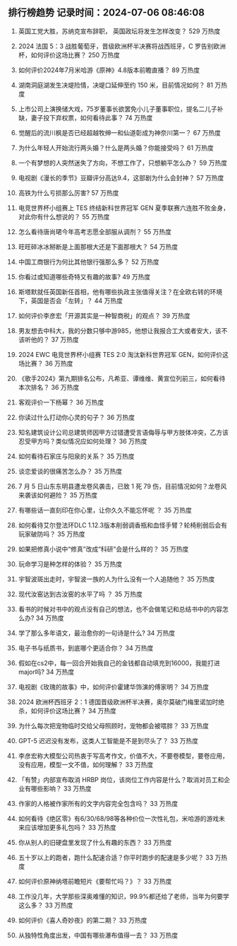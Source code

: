 
## 排行榜趋势 记录时间：2024-07-06 08:46:08
  
  1. 英国工党大胜，苏纳克宣布辞职， 英国政坛将发生怎样改变？ 529 万热度
    
  2. 2024 法国 5：3 战胜葡萄牙，晋级欧洲杯半决赛将战西班牙，C 罗告别欧洲杯，如何评价这场比赛？ 250 万热度
    
  3. 如何评价2024年7月米哈游《原神》4.8版本前瞻直播？ 89 万热度
    
  4. 湖南洞庭湖发生决堤险情，决堤口延伸至约 150 米，目前情况如何？ 81 万热度
    
  5. 上市公司上演换储大戏，75岁董事长欲罢免小儿子董事职位，提名二儿子补缺，妻子投下弃权票，如何看待此事？ 74 万热度
    
  6. 觉醒后的流川枫是否已经超越牧绅一和仙道彰成为神奈川第一？ 67 万热度
    
  7. 为什么年轻人开始流行两头婚？什么是两头婚？你能接受吗？ 61 万热度
    
  8. 一个有梦想的人突然迷失了方向，不想工作了，只想躺平怎么办？ 59 万热度
    
  9. 电视剧《漫长的季节》豆瓣评分高达9.4，这部剧为什么会封神？ 57 万热度
    
  10. 高铁为什么亏损那么厉害? 57 万热度
    
  11. 电竞世界杯小组赛上 TES 终结新科世界冠军 GEN 夏季联赛六连胜不败金身，对此你有什么想说的？ 55 万热度
    
  12. 怎么看待唐尚珺今年高考志愿全部服从调剂？ 55 万热度
    
  13. 旺旺碎冰冰掰断是上面那根大还是下面那根大？ 54 万热度
    
  14. 中国工商银行为何比其他银行强那么多？ 52 万热度
    
  15. 你看过或知道哪些奇特又有趣的故事? 49 万热度
    
  16. 斯塔默就任英国新任首相，他有哪些执政主张值得关注？在全欧右转的环境下，英国是否会「左转」？ 44 万热度
    
  17. 如何评价李彦宏「开源其实是一种智商税」的观点？ 39 万热度
    
  18. 男友想去中科大，我的分数只够中游985，他想让我报合工大或者安大，该不该听他的？ 37 万热度
    
  19. 2024 EWC 电竞世界杯小组赛 TES 2:0 淘汰新科世界冠军 GEN，如何评价这场比赛？ 36 万热度
    
  20. 《歌手2024》第九期排名公布，凡希亚、谭维维、黄宣位列前三，如何看待本次排名？ 36 万热度
    
  21. 客观评价一下杨幂？ 36 万热度
    
  22. 你读过什么打动你心灵的句子？ 36 万热度
    
  23. 知名建筑设计公司总建筑师因甲方过错遭受言语侮辱与甲方肢体冲突，乙方该忍受甲方吗？类似情况应如何处理？ 36 万热度
    
  24. 如何看待石家庄与阳泉的关系？ 35 万热度
    
  25. 谈恋爱谈的很痛苦怎么办？ 35 万热度
    
  26. 7 月 5 日山东东明县遭龙卷风袭击，已致 1 死 79 伤，目前情况如何？龙卷风来袭该如何避险？ 35 万热度
    
  27. 有哪些话一直刻印在你心里，让你久久不能忘怀呢 ？ 35 万热度
    
  28. 如何看待艾尔登法环DLC 1.12.3版本削弱调香瓶和血怪手臂？轮椅削弱后会有玩家破防吗？ 35 万热度
    
  29. 如果把修真小说中“修真”改成“科研”会是什么样的？ 35 万热度
    
  30. 玩命学习是种怎样的体验？ 35 万热度
    
  31. 宇智波斑出走时，宇智波一族的人为什么没有一个人追随他？ 35 万热度
    
  32. 现代汝窑达到古汝窑的水平了吗 ？ 35 万热度
    
  33. 看书的时候对书中的观点没有自己的想法，也不会做笔记和总结书中的内容怎么办? 34 万热度
    
  34. 学了那么多年语文，最治愈你的一句诗是什么? 34 万热度
    
  35. 电子书与纸质书，到底哪个更适合你？ 34 万热度
    
  36. 假如在cs2中，每一回合开始我自己的金钱都自动填充到16000，我能打进major吗? 34 万热度
    
  37. 电视剧《玫瑰的故事》中，如何评价霍建华饰演的傅家明？ 34 万热度
    
  38. 2024 欧洲杯西班牙 2：1 德国晋级欧洲杯半决赛，奥尔莫破门梅里诺加时绝杀，如何评价这场比赛？ 34 万热度
    
  39. 为什么每次把宠物临时交给父母照顾时，宠物都会被喂胖？ 33 万热度
    
  40. GPT-5 迟迟没有发布，这类人工智能是不是到尽头了？ 33 万热度
    
  41. 李彦宏称大模型公司热衷于写高考作文，价值不大，不要卷模型，要卷应用，没有应用，模型一文不值，如何理解？ 33 万热度
    
  42. 「有赞」内部宣布取消 HRBP 岗位，该岗位工作内容是什么？取消对员工和企业有哪些影响？ 33 万热度
    
  43. 作家的人格被作家所有的文字内容完全包含吗？ 33 万热度
    
  44. 如何看待《绝区零》有6/30/68/98等各种价位一次性礼包，米哈游的游戏未来应该增加更多礼包吗？ 33 万热度
    
  45. 你从别人的旧硬盘里发现了什么有趣的东西？ 33 万热度
    
  46. 五十岁以上的跑者，跑什么配速合适？你平时跑步的配速是多少呢？ 33 万热度
    
  47. 如何评价原神纳塔前瞻短片《要帮忙吗？》？ 33 万热度
    
  48. 工作没几年，大学那些深奥难懂的知识，99.9%都还给了老师，当年为何要学这么多？ 33 万热度
    
  49. 如何评价《喜人奇妙夜》的第二期？ 33 万热度
    
  50. 从独特性角度出发，中国有哪些瀑布值得一去？ 33 万热度
    